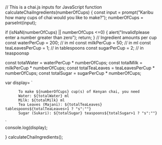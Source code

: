 // This is a chai.js inputs for JavaScript
function calculateChaiIngredients(numberOfCups) {
const input = prompt("Karibu how many cups of chai would you like to make?");
numberOfCups = parseInt(input);

if (isNaN(numberOfCups) || numberOfCups <=0) {
  alert("Invalid!please enter a number greater than zero");
  return;
}
  // Ingredient amounts per cup
  const waterPerCup = 200; // in ml
  const milkPerCup = 50;   // in ml
  const teaLeavesPerCup = 1; // in tablespoons
  const sugarPerCup = 2;     // in teaspoonsp

 const totalWater = waterPerCup * numberOfCups;
  const totalMilk = milkPerCup * numberOfCups;
  const totalTeaLeaves = teaLeavesPerCup * numberOfCups;
  const totalSugar = sugarPerCup * numberOfCups;


  var display=
  `
  
          To make ${numberOfCups} cup(s) of Kenyan chai, you need 
          Water: ${totalWater} ml
          Milk: ${totalMilk} ml
          Tea Leaves (Majani): ${totalTeaLeaves} tablespoons${totalTeaLeaves>1 ? "s":""}
          Sugar (Sukari): ${totalSugar} teaspoons${totalSugar>1 ? "s":""} 
  
  `      
  console.log(display);
  


}
calculateChaiIngredients();

